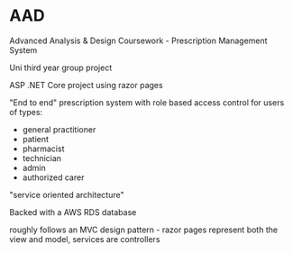 # AAD
Advanced Analysis &amp; Design Coursework - Prescription Management System

Uni third year group project

ASP .NET Core project using razor pages

"End to end" prescription system with role based access control for users of types:  

- general practitioner  
- patient  
- pharmacist  
- technician  
- admin  
- authorized carer  


"service oriented architecture"

Backed with a AWS RDS database

roughly follows an MVC design pattern - razor pages represent both the view and model, services are controllers
